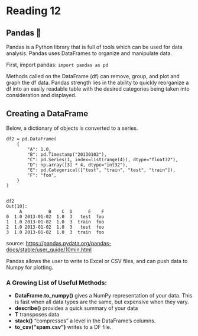# Reading 12

## Pandas 🐼

Pandas is a Python library that is full of tools which can be used for data analysis. Pandas uses DataFrames to organize and manipulate data. 

First, import pandas:
```import pandas as pd```

Methods called on the DataFrame (df) can remove, group, and plot and graph the df data. Pandas strength lies in the ability to quickly reorganize a df into
an easily readable table with the desired categories being taken into consideration and displayed. 

## Creating a DataFrame

Below, a dictionary of objects is converted to a series. 
```
df2 = pd.DataFrame(
    {
        "A": 1.0,
        "B": pd.Timestamp("20130102"),
        "C": pd.Series(1, index=list(range(4)), dtype="float32"),
        "D": np.array([3] * 4, dtype="int32"),
        "E": pd.Categorical(["test", "train", "test", "train"]),
        "F": "foo",
    }
)


df2
Out[10]: 
     A          B    C  D      E    F
0  1.0 2013-01-02  1.0  3   test  foo
1  1.0 2013-01-02  1.0  3  train  foo
2  1.0 2013-01-02  1.0  3   test  foo
3  1.0 2013-01-02  1.0  3  train  foo
```
source: https://pandas.pydata.org/pandas-docs/stable/user_guide/10min.html

Pandas allows the user to write to Excel or CSV files, and can push data to Numpy for plotting. 


### A Growing List of Useful Methods:

- __DataFrame.to_numpy()__ gives a NumPy representation of your data. This is fast when all data types are the same, but expensive when they vary.
- __describe()__ provides a quick summary of your data
- __T__ transposes data
- __stack()__ “compresses” a level in the DataFrame’s columns.
- __to_csv("spam.csv")__ writes to a DF file. 



